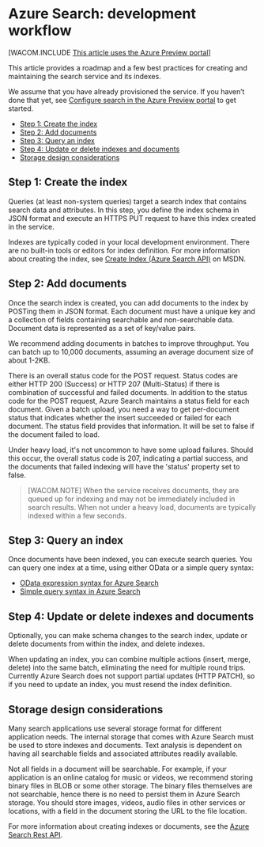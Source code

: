<properties title="Search Service: workflow for developers" pageTitle="Search Service: workflow for developers" description="Search Service: workflow for developers" metaKeywords="" services="" solutions="" documentationCenter="" authors="heidist" videoId="" scriptId="" />

# Azure Search: development workflow

[WACOM.INCLUDE [This article uses the Azure Preview portal](../includes/preview-portal-note.md)]

This article provides a roadmap and a few best practices for creating and maintaining the search service and its indexes. 

We assume that you have already provisioned the service. If you haven’t done that yet, see [Configure search in the Azure Preview portal]() to get started.

+ [Step 1: Create the index](#sub-1)
+ [Step 2: Add documents](#sub-2)
+ [Step 3: Query an index](#sub-3)
+ [Step 4: Update or delete indexes and documents](#sub-4)
+ [Storage design considerations](#sub-5)


<h2 id="sub-1">Step 1: Create the index</h2>

Queries (at least non-system queries) target a search index that contains search data and attributes. In this step, you define the index schema in JSON format and execute an HTTPS PUT request to have this index created in the service. 

Indexes are typically coded in your local development environment. There are no built-in tools or editors for index definition. For more information about creating the index, see [Create Index (Azure Search API)](http://msdn.microsoft.com/en-us/library/dn798941.aspx) on MSDN.

<h2 id="sub-2">Step 2: Add documents</h2>

Once the search index is created, you can add documents to the index by POSTing them in JSON format. Each document must have a unique key and a collection of fields containing searchable and non-searchable data. Document data is represented as a set of key/value pairs.

We recommend adding documents in batches to improve throughput. You can batch up to 10,000 documents, assuming an average document size of about 1-2KB.

There is an overall status code for the POST request. Status codes are either HTTP 200 (Success) or HTTP 207 (Multi-Status) if there is combination of successful and failed documents. In addition to the status code for the POST request, Azure Search maintains a status field for each document. Given a batch upload, you need a way to get per-document status that indicates whether the insert succeeded or failed for each document. The status field provides that information. It will be set to false if the document failed to load.

Under heavy load, it's not uncommon to have some upload failures. Should this occur, the overall status code is 207, indicating a partial success, and the documents that failed indexing will have the 'status' property set to false.

> [WACOM.NOTE] When the service receives documents, they are queued up for indexing and may not be immediately included in search results. When not under a heavy load, documents are typically indexed within a few seconds.


<h2 id="sub-3">Step 3: Query an index</h2>

Once documents have been indexed, you can execute search queries. You can query one index at a time, using either OData or a simple query syntax:

+	[OData expression syntax for Azure Search](http://msdn.microsoft.com/en-us/library/dn798921.aspx)
+	[Simple query syntax in Azure Search](http://msdn.microsoft.com/en-us/library/dn798920.aspx)

<h2 id="sub-4">Step 4: Update or delete indexes and documents</h2>

Optionally, you can make schema changes to the search index, update or delete documents from within the index, and delete indexes.

When updating an index, you can combine multiple actions (insert, merge, delete) into the same batch, eliminating the need for multiple round trips. Currently Azure Search does not support partial updates (HTTP PATCH), so if you need to update an index, you must resend the index definition.

<h2 id="sub-5">Storage design considerations</h2>

Many search applications use several storage format for different application needs. The internal storage that comes with Azure Search must be used to store indexes and documents. Text analysis is dependent on having all searchable fields and associated attributes readily available.

Not all fields in a document will be searchable. For example, if your application is an online catalog for music or videos, we recommend storing binary files in BLOB or some other storage. The binary files themselves are not searchable, hence there is no need to persist them in Azure Search storage. You should store images, videos, audio files in other services or locations, with a field in the document storing the URL to the file location. 

For more information about creating indexes or documents, see the [Azure Search Rest API](http://msdn.microsoft.com/en-us/library/dn798935.aspx).


<!--Anchors-->
[Step 1: Create the index]: #sub-1
[Step 2: Add documents]: #sub-2
[Step 3: Query an index]: #sub-3
[Step 4: Update or delete indexes and documents]: #sub-4
[Choosing a document store]: #sub-5


<!--Image references-->

<!--Link references-->
[Configure search in the Azure Preview portal]: ../search-configure/
[Manage your search service on Microsoft Azure]: ../search-manage/
[Create your first azure search solution]: ../search-create-first-solution/
